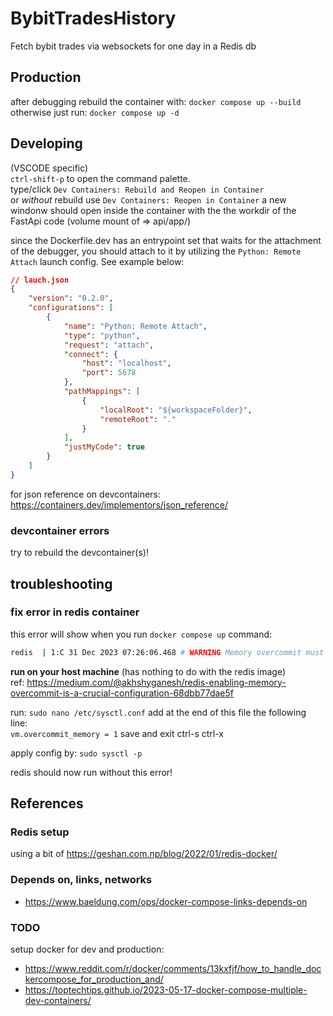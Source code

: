 # BybitTradesHistory
Fetch bybit trades via websockets for one day in a Redis db

## Production
after debugging rebuild the container with: 
`docker compose up --build`  
otherwise just run:
`docker compose up -d`

## Developing
(VSCODE specific)  
`ctrl-shift-p` to open the command palette.  
type/click `Dev Containers: Rebuild and Reopen in Container`   
or *without*  rebuild use `Dev Containers: Reopen in Container`
a new windonw should open inside the container with the the workdir of the FastApi code (volume mount of => api/app/)  

since the Dockerfile.dev has an entrypoint set that waits for the attachment of the debugger, you should attach to it by utilizing the `Python: Remote Attach` launch config. See example below:

```json
// lauch.json
{
    "version": "0.2.0",
    "configurations": [
        {
            "name": "Python: Remote Attach",
            "type": "python",
            "request": "attach",
            "connect": {
                "host": "localhost",
                "port": 5678
            },
            "pathMappings": [
                {
                    "localRoot": "${workspaceFolder}",
                    "remoteRoot": "."
                }
            ],
            "justMyCode": true
        }
    ]
}
```

for json reference on devcontainers: https://containers.dev/implementors/json_reference/

### devcontainer errors
try to rebuild the devcontainer(s)!

## troubleshooting

### fix error in redis container
this error will show when you run `docker compose up` command:
```bash
redis  | 1:C 31 Dec 2023 07:26:06.468 # WARNING Memory overcommit must be enabled! Without it, a background save or replication may fail under low memory condition. Being disabled, it can also cause failures without low memory condition, see https://github.com/jemalloc/jemalloc/issues/1328. To fix this issue add 'vm.overcommit_memory = 1' to /etc/sysctl.conf and then reboot or run the command 'sysctl vm.overcommit_memory=1' for this to take effect.
```


**run on your host machine** (has nothing to do with the redis image)  
ref: https://medium.com/@akhshyganesh/redis-enabling-memory-overcommit-is-a-crucial-configuration-68dbb77dae5f

run: `sudo nano /etc/sysctl.conf`
add at the end of this file the following line:  
`vm.overcommit_memory = 1`
save and exit ctrl-s ctrl-x

apply config by: `sudo sysctl -p`

redis should now run without this error!

## References
### Redis setup
using a bit of https://geshan.com.np/blog/2022/01/redis-docker/
### Depends on, links, networks
- https://www.baeldung.com/ops/docker-compose-links-depends-on


### TODO 
setup docker for dev and production:
- https://www.reddit.com/r/docker/comments/13kxfjf/how_to_handle_dockercompose_for_production_and/
- https://toptechtips.github.io/2023-05-17-docker-compose-multiple-dev-containers/